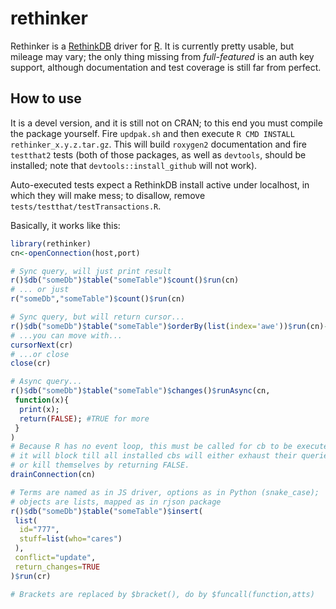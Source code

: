 # rethinker

Rethinker is a [RethinkDB](http://rethinkdb.com/) driver for [R](https://www.r-project.org/).
It is currently pretty usable, but mileage may vary; the only thing missing from *full-featured* is an auth key support, although documentation and test coverage is still far from perfect.

How to use
---------

It is a devel version, and it is still not on CRAN; to this end you must compile the package yourself.
Fire `updpak.sh` and then execute `R CMD INSTALL rethinker_x.y.z.tar.gz`.
This will build `roxygen2` documentation and fire `testthat2` tests (both of those packages, as well as `devtools`, should be installed; note that `devtools::install_github` will not work).

Auto-executed tests expect a RethinkDB install active under localhost, in which they will make mess; to disallow, remove `tests/testthat/testTransactions.R`.

Basically, it works like this:

```r
library(rethinker)
cn<-openConnection(host,port)

# Sync query, will just print result
r()$db("someDb")$table("someTable")$count()$run(cn)
# ... or just
r("someDb","someTable")$count()$run(cn)

# Sync query, but will return cursor...
r()$db("someDb")$table("someTable")$orderBy(list(index='awe'))$run(cn)->cr
# ...you can move with...
cursorNext(cr)
# ...or close
close(cr)

# Async query...
r()$db("someDb")$table("someTable")$changes()$runAsync(cn,
 function(x){
  print(x);
  return(FALSE); #TRUE for more
 }
)
# Because R has no event loop, this must be called for cb to be executed;
# it will block till all installed cbs will either exhaust their queries
# or kill themselves by returning FALSE.
drainConnection(cn)

# Terms are named as in JS driver, options as in Python (snake_case);
# objects are lists, mapped as in rjson package
r()$db("someDb")$table("someTable")$insert(
 list(
  id="777",
  stuff=list(who="cares")
 ),
 conflict="update",
 return_changes=TRUE
)$run(cr)

# Brackets are replaced by $bracket(), do by $funcall(function,atts)
```
